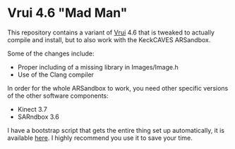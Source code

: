 # Vrui 4.6 "Mad Man"

This repository contains a variant of [Vrui](https://web.cs.ucdavis.edu/~okreylos/ResDev/Vrui/) 4.6 that is tweaked to actually compile and install, but to also work with the KeckCAVES ARSandbox.

Some of the changes include:

* Proper including of a missing library in Images/Image.h
* Use of the Clang compiler

In order for the whole ARSandbox to work, you need other specific versions of the other software components:

* Kinect 3.7
* SARndbox 3.6

I have a bootstrap script that gets the entire thing set up automatically, it is available [here](https://github.com/MattMadness/arsb-bootstrap). I highly recommend you use it to save your time.
